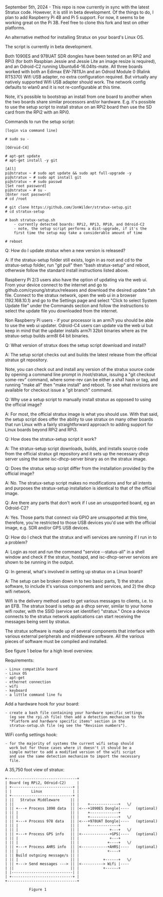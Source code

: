 September 5th, 2024 - This repo is now currently in sync with the latest
Stratux code. However, it is still in beta development. Of the things to do, 
I plan to add Raspberry Pi 4B and Pi 5 support. For now, it seems to be working
great on the Pi 3B. Feel free to clone this fork and test on other platforms.

An alternative method for installing Stratux on your board's Linux OS.

The script is currently in beta development.

Both 1090ES and 978UAT SDR dongles have been tested on an RPi2 and RPi3
(for both Raspbian Jessie and Jessie Lite an image resize is required),
and an Odroid-C2 running Ubuntu64-16.04lts-mate. All three boards worked
with both an Edimax EW-7811Un and an Odroid Module 0 (Ralink RT5370) Wifi
USB adapter, no extra configuration required. But virtually any natively
supported Wifi USB adapter should work. The network config defaults to
wlan0 and it is not re-configurable at this time.

Note, it's possible to bootstrap an install from one board to another
when the two boards share similar processors and/or hardware. E.g. it's
possible to use the setup script to install stratux on an RPi2 board then
use the SD card from the RPi2 with an RPi0.


Commands to run the setup script:

    [login via command line]

    # sudo su -

    [Odroid-C4]

    # apt-get update
    # apt-get install -y git

    [All]
    pi@stratux ~ # sudo apt update && sudo apt full-upgrade -y
    pi@stratux ~ # sudo apt install git
    pi@stratux ~ # sudo passwd
    [Set root password]
    pi@stratux ~ # su -
    [Enter root password]
    # cd /root
    
    # git clone https://github.com/JonWilder/stratux-setup.git
    # cd stratux-setup

    # bash stratux-setup.sh
        - currently detected boards: RPi2, RPi3, RPi0, and Odroid-C2
        - note, the setup script performs a dist-upgrade, if it's the
        first time the setup may take a considerable amount of time

    # reboot


Q: How do I update stratux when a new version is released?

A: If the stratux-setup folder still exists, login in as root and
cd to the stratux-setup folder, run "git pull" then "bash stratux-setup"
and reboot, otherwsie follow the standard install instructions listed above.

Raspberry Pi 2/3 users also have the option of updating via the web ui.
From your device connect to the internet and go to github.com/cyoung/stratux/releases
and download the desired update *.sh file. Connect to the stratux network,
open the web ui in a browser (192.168.10.1) and go to the Settings page and
select "Click to select System Update file" under the Commands section and follow
the instructions to select the update file you downloaded from the internet.

Non Raspberry Pi users - if your processor is an arm7l you should be
able to use the web ui updater. Odroid-C4 users can update via the web ui
but keep in mind that the updater installs arm7l 32bit binaries where as the
stratux-setup builds arm8l 64 bit binaries.


Q: What version of stratux does the setup script download and install?

A: The setup script checks out and builds the latest release from the official
stratux git repository.

Note, you can check out and install any version of the stratux source code by
opening a command line prompt in /root/stratux, issuing a "git checkout some-rev"
command, where some-rev can be either a sha1 hash or tag, and running
"make all" then "make install" and reboot. To see what revisions are available for
checkout issue a "git branch" command.


Q: Why use a setup script to manually install stratux as opposed to using the official image?

A: For most, the official stratux image is what you should use.
With that said, the setup script does offer the ability to use stratux on
many other boards that run Linux with a fairly straightforward approach to
adding support for Linux boards beyond RPi2 and RPi3.


Q: How does the stratux-setup script it work?

A: The stratux-setup script downloads, builds, and installs source code from the
official stratux git repository and it sets up the necessary dhcp server using
the same isc-dhcp-server binary as on the stratux image.


Q: Does the stratux setup script differ from the installation provided by the official image?

A: No. The stratux-setup script makes no modifications and for all intents and purposes
the stratux-setup installation is identical to that of the official image.


Q: Are there any parts that don't work if I use an unsupported board, eg an Odroid-C2?

A: Yes. Those parts that connect via GPIO are unsupported at this time,
therefore, you're restricted to those USB devices you'd use with the official image,
e.g. SDR and/or GPS USB devices.


Q: How do I check that the stratux and wifi services are running if I run in to a problem?

A: Login as root and run the command "service --status-all" in a shell window and check
if the stratux, hostapd, and isc-dhcp-server services are shown to be running in the output.


Q: In general, what's involved in setting up stratux on a Linux board?

A: The setup can be broken down in to two basic parts, 1) the stratux software,
to include it's various components and services, and 2) the dhcp wifi network.

Wifi is the delivery method used to get various messages to clients, i.e. to an
EFB. The stratux board is setup as a dhcp server, similar to your home
wifi router, with the SSID (service set identifier) "stratux." Once a device
connects to the stratux network applications can start receiving the messages
being sent by stratux.

The stratux software is made up of several components that interface with various
external peripherals and middleware software. All the various pieces of software
must be compiled and installed.

See figure 1 below for a high level overview.


Requirements:

    - Linux compatible board
    - Linux OS
    - apt-get
    - ethernet connection
    - wifi
    - keyboard
    - a little command line fu


Add a hardware hook for your board:

    - create a bash file containing your hardware specific settings
      (eg see the rpi.sh file) then add a detection mechanism to the
      "Platform and hardware specific items" section in the
      stratux-setup.sh file (eg see the "Revision numbers").


WiFi config settings hook:

    - for the majority of systems the current wifi setup should
      work but for those cases where it doesn't it should be a
      simple matter to add a modified version of the wifi script
      and use the same detection mechanism to import the necessary
      file.


A 35,750 foot view of stratux:

    +--------------------------------+
    | Board (eg RPi2, Odroid-C2)     |
    | +----------------------------+ |
    | |         Linux              | |
    | +----------------------------+ |
    | ||   Stratux Middleware     || |
    | ||                          || |    +-------------+   \/
    | || +---+ Process 1090 data  || |<---+1090ES Dongle|----   (optional)
    | || |                        || |    +-------------+
    | || |                        || |    +-------------+   \/
    | || +---+ Process 978 data   || |<---+978UAT Dongle|----   (optional)
    | || |                        || |    +-------------+
    | || |                        || |              +---+   \/
    | || +---+ Process GPS info   || |<-------------+GPS|----   (optional)
    | || |                        || |              +---+
    | || |                        || |             +----+   \/
    | || +---+ Process AHRS info  || |<------------+AHRS|----   (optional)
    | || |                        || |             +----+
    | || Build outgoing message/s || |
    | || |                        || |           +------+   \/
    | || +---> Send messages ---> || |<----------> Wifi |----
    | ||                          || |           +------+
    | |----------------------------| |
    | +----------------------------+ |
    +--------------------------------+

               Figure 1
